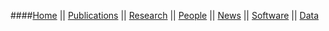 ####[Home](index.html) || [Publications](pubs.html) || [Research](research.html) || [People](people.html) || [News](news.html) || [Software](software.html) || [Data](Data/data.html)